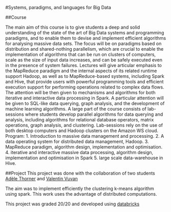 #Systems, paradigms, and languages for Big Data

##Course

The main aim of this course is to give students a deep and solid understanding of the state of the art of Big Data 
systems and programming paradigms, and to enable them to devise and implement efficient algorithms for analysing massive
data sets. The focus will be on paradigms based on distribution and shared-nothing parallelism, which are crucial to 
enable the implementation of algorithms that can be run on clusters of computers, scale as the size of input data 
increases, and can be safely executed even in the presence of system failures. Lectures will give articular emphasis 
to the MapReduce paradigm and the internal aspects of its related runtime support Hadoop, as well as to MapReduce-based
systems, including Spark and Hive, that provide users with powerful programming tools and efficient execution support 
for performing operations related to complex data flows. The attention will be then given to mechanisms and algorithms 
for both iterative and interactive data processing in Spark. A particular attention will be given to SQL-like data 
querying, graph analysis, and the development of machine learning algorithms. A large part of the course consists of 
lab-sessions where students develop parallel algorithms for data querying and analysis, including algorithms for 
relational database operators, matrix operations, graph analysis, and clustering. Lab-sessions rely on the use of both 
desktop computers and Hadoop clusters on the Amazon WS cloud. Program: 1. Introduction to massive data management and
processing. 2. A data operating system for distributed data management, Hadoop. 3. MapReduce paradigm, algorithm 
design, implementation and optimisation. 4. iterative and interactive massive data processing, algorithm design, 
implementation and optimisation in Spark 5. large scale data-warehouse in Hive.

##Project
This project was done with the collaboration of two students [Adèle Thorner](https://www.linkedin.com/in/adele-thorner/) and 
[Valentin Vuvan](https://www.linkedin.com/in/valentin-vuvan-5883b015a/)

The aim was to implement efficiently the clustering k-means algorithm using spark. This work uses the advantage of 
distributed computations. 

This project was graded 20/20 and developed using [databricks](https://databricks.com/)